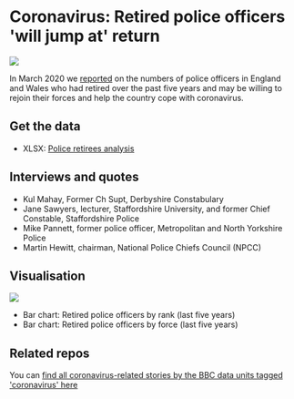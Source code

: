 # Coronavirus: Retired police officers 'will jump at' return

![](https://ichef.bbci.co.uk/news/624/cpsprodpb/AB27/production/_111451834_rankretireesall-nc.png)

In March 2020 we [reported](https://www.bbc.co.uk/news/uk-england-52067772) on the numbers of police officers in England and Wales who had retired over the past five years and may be willing to rejoin their forces and help the country cope with coronavirus.

## Get the data

* XLSX: [Police retirees analysis](https://github.com/BBC-Data-Unit/Coronavirus-Retired-police/blob/master/retireesforsharing.xlsx)

## Interviews and quotes

* Kul Mahay, Former Ch Supt, Derbyshire Constabulary 
* Jane Sawyers, lecturer, Staffordshire University, and former Chief Constable, Staffordshire Police 
* Mike Pannett, former police officer, Metropolitan and North Yorkshire Police
* Martin Hewitt, chairman, National Police Chiefs Council (NPCC) 

## Visualisation 

![](https://ichef.bbci.co.uk/news/624/cpsprodpb/5D07/production/_111451832_retireesall-nc.png)

* Bar chart: Retired police officers by rank (last five years)
* Bar chart: Retired police officers by force (last five years)


## Related repos

You can [find all coronavirus-related stories by the BBC data units tagged 'coronavirus' here](https://github.com/search?q=topic%3Acoronavirus+org%3ABBC-Data-Unit&type=Repositories)
